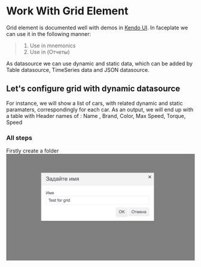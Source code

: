 # Work With Grid Element

Grid element is documented well with demos in [Kendo UI](https://demos.telerik.com/kendo-ui/grid/index). In faceplate we can use it in the following manner:

> 1. Use in mnemonics
> 2. Use in (Отчеты)

As datasource we can use dynamic and static data, which can be added by Table datasource, TimeSeries data and JSON datasource.

## Let's configure grid with dynamic datasource

For instance, we will show a list of cars, with related dynamic and static paramaters, correspondingly for each car. As an output, we will end up with a table with Header names of : Name , Brand, Color, Max Speed, Torque, Speed 

### All steps

Firstly create a folder 
![](/img/1.png)
